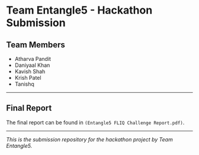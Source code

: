 # Team Entangle5 - Hackathon Submission

## Team Members
- Atharva Pandit  
- Daniyaal Khan  
- Kavish Shah  
- Krish Patel  
- Tanishq  

---

## Final Report
The final report can be found in `(Entangle5 FLIQ Challenge Report.pdf)`.

---

*This is the submission repository for the hackathon project by Team Entangle5.*
